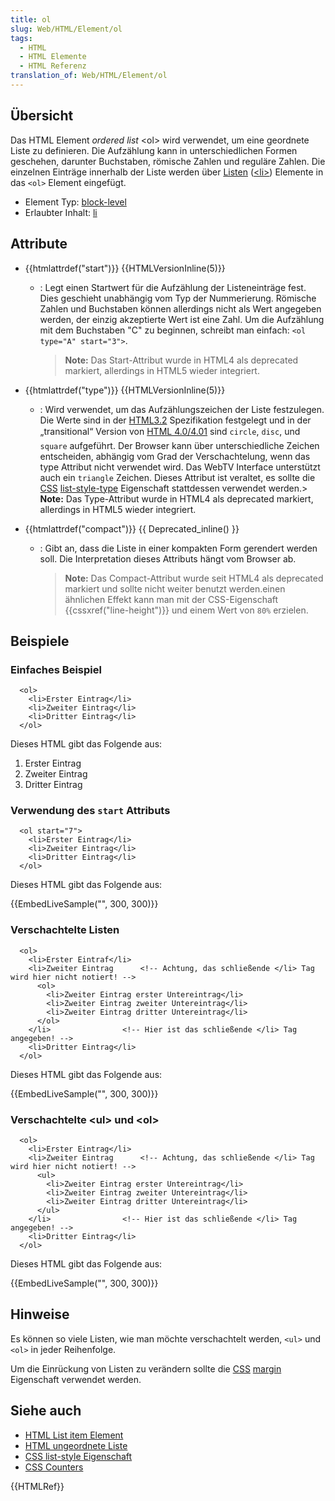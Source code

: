 ```yaml
---
title: ol
slug: Web/HTML/Element/ol
tags:
  - HTML
  - HTML Elemente
  - HTML Referenz
translation_of: Web/HTML/Element/ol
---
```

## Übersicht

Das HTML Element _ordered list_ \<ol> wird verwendet, um eine geordnete Liste zu definieren. Die Aufzählung kann in unterschiedlichen Formen geschehen, darunter Buchstaben, römische Zahlen und reguläre Zahlen. Die einzelnen Einträge innerhalb der Liste werden über [Listen](/de/HTML/Element/li "de/HTML/Element/li") ([\<li>](/de/HTML/Element/li "de/HTML/Element/li")) Elemente in das `<ol>` Element eingefügt.

- Element Typ: [block-level](/de/HTML/Block-level_Elemente)
- Erlaubter Inhalt: [li](/de/HTML/Element/li "de/HTML/Element/li")

## Attribute

- {{htmlattrdef("start")}} {{HTMLVersionInline(5)}}

  - : Legt einen Startwert für die Aufzählung der Listeneinträge fest. Dies geschieht unabhängig vom Typ der Nummerierung. Römische Zahlen und Buchstaben können allerdings nicht als Wert angegeben werden, der einzig akzeptierte Wert ist eine Zahl. Um die Aufzählung mit dem Buchstaben "C" zu beginnen, schreibt man einfach: `<ol type="A" start="3">`.

    > **Note:** Das Start-Attribut wurde in HTML4 als deprecated markiert, allerdings in HTML5 wieder integriert.

- {{htmlattrdef("type")}} {{HTMLVersionInline(5)}}
  - : Wird verwendet, um das Aufzählungszeichen der Liste festzulegen. Die Werte sind in der [HTML3.2](/de/HTML3.2 "de/HTML3.2") Spezifikation festgelegt und in der „transitional“ Version von [HTML 4.0/4.01](/de/HTML4.01 "de/HTML4.01") sind `circle`, `disc`, und `square` aufgeführt. Der Browser kann über unterschiedliche Zeichen entscheiden, abhängig vom Grad der Verschachtelung, wenn das type Attribut nicht verwendet wird. Das WebTV Interface unterstützt auch ein `triangle` Zeichen. Dieses Attribut ist veraltet, es sollte die [CSS](/de/CSS "de/CSS") [list-style-type](/de/CSS/list-style-type "de/CSS/list-style-type") Eigenschaft stattdessen verwendet werden.> **Note:** Das Type-Attribut wurde in HTML4 als deprecated markiert, allerdings in HTML5 wieder integriert.
- {{htmlattrdef("compact")}} {{ Deprecated_inline() }}

  - : Gibt an, dass die Liste in einer kompakten Form gerendert werden soll. Die Interpretation dieses Attributs hängt vom Browser ab.

    > **Note:** Das Compact-Attribut wurde seit HTML4 als deprecated markiert und sollte nicht weiter benutzt werden.einen ähnlichen Effekt kann man mit der CSS-Eigenschaft {{cssxref("line-height")}} und einem Wert von `80%` erzielen.

## Beispiele

### Einfaches Beispiel

      <ol>
        <li>Erster Eintrag</li>
        <li>Zweiter Eintrag</li>
        <li>Dritter Eintrag</li>
      </ol>

Dieses HTML gibt das Folgende aus:

1.  Erster Eintrag
2.  Zweiter Eintrag
3.  Dritter Eintrag

### Verwendung des `start` Attributs

      <ol start="7">
        <li>Erster Eintrag</li>
        <li>Zweiter Eintrag</li>
        <li>Dritter Eintrag</li>
      </ol>

Dieses HTML gibt das Folgende aus:

{{EmbedLiveSample("", 300, 300)}}

### Verschachtelte Listen

      <ol>
        <li>Erster Eintraf</li>
        <li>Zweiter Eintrag      <!-- Achtung, das schließende </li> Tag wird hier nicht notiert! -->
          <ol>
            <li>Zweiter Eintrag erster Untereintrag</li>
            <li>Zweiter Eintrag zweiter Untereintrag</li>
            <li>Zweiter Eintrag dritter Untereintrag</li>
          </ol>
        </li>                <!-- Hier ist das schließende </li> Tag angegeben! -->
        <li>Dritter Eintrag</li>
      </ol>

Dieses HTML gibt das Folgende aus:

{{EmbedLiveSample("", 300, 300)}}

### Verschachtelte \<ul> und \<ol>

      <ol>
        <li>Erster Eintrag</li>
        <li>Zweiter Eintrag      <!-- Achtung, das schließende </li> Tag wird hier nicht notiert! -->
          <ul>
            <li>Zweiter Eintrag erster Untereintrag</li>
            <li>Zweiter Eintrag zweiter Untereintrag</li>
            <li>Zweiter Eintrag dritter Untereintrag</li>
          </ul>
        </li>                <!-- Hier ist das schließende </li> Tag angegeben! -->
        <li>Dritter Eintrag</li>
      </ol>

Dieses HTML gibt das Folgende aus:

{{EmbedLiveSample("", 300, 300)}}

## Hinweise

Es können so viele Listen, wie man möchte verschachtelt werden, `<ul>` und `<ol>` in jeder Reihenfolge.

Um die Einrückung von Listen zu verändern sollte die [CSS](/de/CSS "de/CSS") [margin](/de/CSS/margin "de/CSS/margin") Eigenschaft verwendet werden.

## Siehe auch

- [HTML List item Element](/de/HTML/Element/li "de/HTML/Element/li")
- [HTML ungeordnete Liste](/de/HTML/Element/ul "de/HTML/Element/ul")
- [CSS list-style Eigenschaft](/de/CSS/list-style "de/CSS/list-style")
- [CSS Counters](/de/CSS_Counters "de/CSS_Counters")

{{HTMLRef}}
